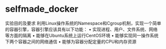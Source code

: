# selfmade_docker
实验目的及要求
利用Linux操作系统的Namespace和Cgroup机制，实现一个简单的容器引擎，容器引擎应该具有以下功能：
	• 实现进程、用户、文件系统、网络等方面的隔离
• 能够在Ubuntu系统上运行CentOS环境
• 能够实现同一操作系统下两个容器之间的网络通信
• 能够为容器分配定量的CPU和内存资源
